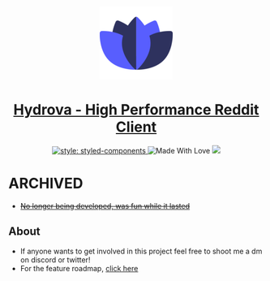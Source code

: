 <div align="center">
	<a href="https://hydrova.chazzox.uk/#/">
		<img
			alt="Hydrova"
			src="https://raw.githubusercontent.com/chazzox/Hydrova/master/static/icon-144x144.png"
			height="144px"
		/>
	</a>
	<h1>
		<a href="https://hydrova.chazzox.uk/#/">Hydrova - High Performance Reddit Client</a>
	</h1>
	<a href="https://github.com/styled-components/styled-components">
		<img
			src="https://camo.githubusercontent.com/5e6b5d9da90f61f872931b769d9bf65254c2fcfda569a972b9be45b4a921f8a3/68747470733a2f2f696d672e736869656c64732e696f2f62616467652f7374796c652d2546302539462539322538352532307374796c65642d2d636f6d706f6e656e74732d6f72616e67652e7376673f636f6c6f72423d64616133353726636f6c6f72413d646237343865"
			alt="style: styled-components"
		/>
	</a>
	<img
		src="https://camo.githubusercontent.com/ff817852f0d676a36eaa3108d380e0052e689d9e0bc3eb42818fb21008708420/68747470733a2f2f696d672e736869656c64732e696f2f62616467652f4d616465253230576974682d4c6f76652d6f72616e67652e737667"
		alt="Made With Love"
	/>
	<img src="https://api.netlify.com/api/v1/badges/07b56108-7dd0-47e6-b6b8-bcdb8cc5bad9/deploy-status"/>
</div>

# ARCHIVED

-   [~~No longer being developed, was fun while it lasted~~](https://github.com/chazzox/Hydrova/tree/next/)

## About

-   If anyone wants to get involved in this project feel free to shoot me a dm on discord or twitter!
-   For the feature roadmap, [click here](https://trello.com/b/iyn74cJK/hydrova)
